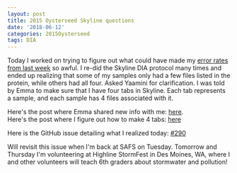 ```yaml
---
layout: post
title: 2015 Oysterseed Skyline questions
date: '2018-06-12'
categories: 2015Oysterseed
tags: DIA
---
```

Today I worked on trying to figure out what could have made my [error rates from last week](https://grace-ac.github.io/DIA-and-Sample-pooling-for-crabs/) so awful. I re-did the Skyline DIA protocol many times and ended up realizing that some of my samples only had a few files listed in the protein, while others had all four. Asked Yaamini for clarification. I was told by Emma to make sure that I have four tabs in Skyline. Each tab represents a sample, and each sample has 4 files associated with it. 

Here's the post where Emma shared new info with me: [here](https://grace-ac.github.io/2015-DIA-Oysterseed-new-info/).     
Here's the post where I figure out how to make 4 tabs: [here](https://grace-ac.github.io/DIA-Analysis/)

Here is the GitHub issue detailing what I realized today: [#290](https://github.com/RobertsLab/resources/issues/290)

Will revisit this issue when I'm back at SAFS on Tuesday. Tomorrow and Thursday I'm volunteering at Highline StormFest in Des Moines, WA, where I and other volunteers will teach 6th graders about stormwater and pollution! 

